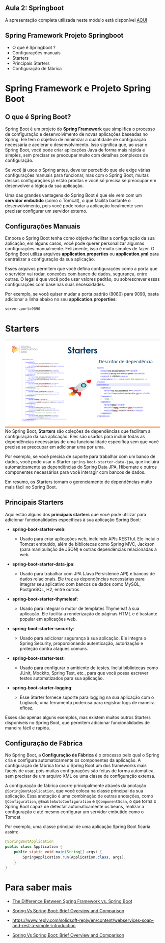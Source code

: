 ## Aula 2: Springboot
A apresentação completa utilizada neste módulo está disponível [AQUI](https://docs.google.com/presentation/d/1jS5Ov8UCSnzgW3TLBcAsGrXo__kL6FOG/edit#slide=id.p3)

## Spring Framework Projeto Springboot

- O que é Springboot ?
- Configurações manuais
- Starters
- Principais Starters
- Configuração de fábrica

# Spring Framework e Projeto Spring Boot

## O que é Spring Boot?

Spring Boot é um projeto do **Spring Framework** que simplifica o processo de configuração e desenvolvimento de novas aplicações baseadas no Spring. Ele tem o objetivo de minimizar a quantidade de configuração necessária e acelerar o desenvolvimento. Isso significa que, ao usar o Spring Boot, você pode criar aplicações Java de forma mais rápida e simples, sem precisar se preocupar muito com detalhes complexos de configuração.

Se você já usou o Spring antes, deve ter percebido que ele exige várias configurações manuais para funcionar, mas com o Spring Boot, muitas dessas configurações já estão prontas e você só precisa se preocupar em desenvolver a lógica da sua aplicação.

Uma das grandes vantagens do Spring Boot é que ele vem com um **servidor embutido** (como o Tomcat), o que facilita bastante o desenvolvimento, pois você pode rodar a aplicação localmente sem precisar configurar um servidor externo.

## Configurações Manuais

Embora o Spring Boot tenha como objetivo facilitar a configuração da sua aplicação, em alguns casos, você pode querer personalizar algumas configurações manualmente. Felizmente, isso é muito simples de fazer. O Spring Boot utiliza arquivos **application.properties** ou **application.yml** para centralizar a configuração da sua aplicação.

Esses arquivos permitem que você defina configurações como a porta que o servidor vai rodar, conexões com banco de dados, segurança, entre outras. O legal é que você pode usar valores padrão, ou sobrescrever essas configurações com base nas suas necessidades.

Por exemplo, se você quiser mudar a porta padrão (8080) para 9090, basta adicionar a linha abaixo no seu **application.properties**:

```properties
server.port=9090

```

# Starters
![images](./assetss/startrs.png)
No Spring Boot, **Starters** são coleções de dependências que facilitam a configuração da sua aplicação. Eles são usados para incluir todas as dependências necessárias de uma funcionalidade específica sem que você precise se preocupar em adicionar uma por uma.

Por exemplo, se você precisa de suporte para trabalhar com um banco de dados, você pode usar o Starter `spring-boot-starter-data-jpa`, que incluirá automaticamente as dependências do Spring Data JPA, Hibernate e outros componentes necessários para você interagir com bancos de dados.

Em resumo, os Starters tornam o gerenciamento de dependências muito mais fácil no Spring Boot.

## Principais Starters

Aqui estão alguns dos **principais starters** que você pode utilizar para adicionar funcionalidades específicas à sua aplicação Spring Boot:

- **spring-boot-starter-web**: 
  - Usado para criar aplicações web, incluindo APIs RESTful. Ele inclui o Tomcat embutido, além de bibliotecas como Spring MVC, Jackson (para manipulação de JSON) e outras dependências relacionadas a web.
  
- **spring-boot-starter-data-jpa**: 
  - Usado para trabalhar com JPA (Java Persistence API) e bancos de dados relacionais. Ele traz as dependências necessárias para integrar seu aplicativo com bancos de dados como MySQL, PostgreSQL, H2, entre outros.
  
- **spring-boot-starter-thymeleaf**:
  - Usado para integrar o motor de templates Thymeleaf à sua aplicação. Ele facilita a renderização de páginas HTML e é bastante popular em aplicações web.
  
- **spring-boot-starter-security**: 
  - Usado para adicionar segurança à sua aplicação. Ele integra o Spring Security, proporcionando autenticação, autorização e proteção contra ataques comuns.
  
- **spring-boot-starter-test**: 
  - Usado para configurar o ambiente de testes. Inclui bibliotecas como JUnit, Mockito, Spring Test, etc., para que você possa escrever testes automatizados para sua aplicação.

- **spring-boot-starter-logging**:
  - Esse Starter fornece suporte para logging na sua aplicação com o Logback, uma ferramenta poderosa para registrar logs de maneira eficaz.

Esses são apenas alguns exemplos, mas existem muitos outros Starters disponíveis no Spring Boot, que permitem adicionar funcionalidades de maneira fácil e rápida.

## Configuração de Fábrica

No Spring Boot, a **Configuração de Fábrica** é o processo pelo qual o Spring cria e configura automaticamente os componentes da aplicação. A configuração de fábrica torna o Spring Boot um dos frameworks mais fáceis de usar, pois muitas configurações são feitas de forma automática, sem precisar de um arquivo XML ou uma classe de configuração extensa.

A configuração de fábrica ocorre principalmente através da anotação `@SpringBootApplication`, que você coloca na classe principal da sua aplicação. Essa anotação é uma combinação de outras anotações, como `@Configuration`, `@EnableAutoConfiguration` e `@ComponentScan`, o que torna o Spring Boot capaz de detectar automaticamente os beans, realizar a configuração e até mesmo configurar um servidor embutido como o Tomcat.

Por exemplo, uma classe principal de uma aplicação Spring Boot ficaria assim:

```java
@SpringBootApplication
public class Application {
    public static void main(String[] args) {
        SpringApplication.run(Application.class, args);
    }
}

```

# Para saber mais

- [The Difference Between Spring Framework vs. Spring Boot](https://www.fusion-reactor.com/blog/the-difference-between-spring-framework-vs-spring-boot/)

- [Spring Vs Spring Boot: Brief Overview and Comparison](https://dev.to/eduwyre/settling-spring-vs-spring-boot-debate-8ek )

- https://www.reply.com/solidsoft-reply/en/content/webservices-soap-and-rest-a-simple-introduction 

- [Spring Vs Spring Boot: Brief Overview and Comparison](https://www.geeksforgeeks.org/difference-between-spring-and-spring-boot/) 

